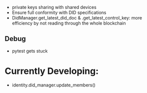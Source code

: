 - private keys sharing with shared devices
- Ensure full conformity with DID specifications
- DidManager.get_latest_did_doc & .get_latest_control_key: more efficiency by not reading through the whole blockchain

## Debug
- pytest gets stuck


# Currently Developing:
- identity.did_manager.update_members()